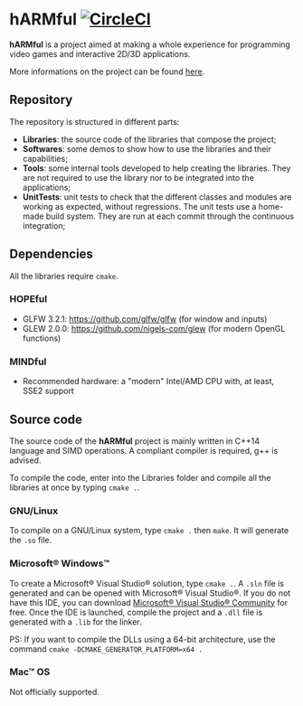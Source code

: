 # hARMful [![CircleCI](https://circleci.com/gh/dcarlus/hARMful.svg?style=svg)](https://circleci.com/gh/dcarlus/hARMful)
**hARMful** is a project aimed at making a whole experience for programming video games and interactive 2D/3D applications.

More informations on the project can be found [here](https://dcarlus.github.io/hARMful/).

## Repository
The repository is structured in different parts:
* **Libraries**: the source code of the libraries that compose the project;
* **Softwares**: some demos to show how to use the libraries and their capabilities;
* **Tools**: some internal tools developed to help creating the libraries. They are not required to use the library nor to be integrated into the applications;
* **UnitTests**: unit tests to check that the different classes and modules are working as expected, without regressions. The unit tests use a home-made build system. They are run at each commit through the continuous integration;

## Dependencies
All the libraries require `cmake`.

### HOPEful
* GLFW 3.2.1: https://github.com/glfw/glfw (for window and inputs)
* GLEW 2.0.0: https://github.com/nigels-com/glew (for modern OpenGL functions)

### MINDful
* Recommended hardware: a "modern" Intel/AMD CPU with, at least, SSE2 support

## Source code
The source code of the **hARMful** project is mainly written in C++14 language and SIMD operations. A compliant compiler is required, g++ is advised.

To compile the code, enter into the Libraries folder and compile all the libraries at once by typing `cmake .`.

### GNU/Linux
To compile on a GNU/Linux system, type `cmake .` then `make`. It will generate the `.so` file.

### Microsoft® Windows™
To create a Microsoft® Visual Studio® solution, type `cmake .`. A `.sln` file is generated and can be opened with Microsoft® Visual Studio®. If you do not have this IDE, you can download [Microsoft® Visual Studio® Community](https://www.visualstudio.com/vs/visual-studio-express/) for free.
Once the IDE is launched, compile the project and a `.dll` file is generated with a `.lib` for the linker.

PS: If you want to compile the DLLs using a 64-bit architecture, use the command `cmake -DCMAKE_GENERATOR_PLATFORM=x64 .`

### Mac™ OS
Not officially supported.
